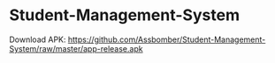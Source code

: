 # Student-Management-System

Download APK: https://github.com/Assbomber/Student-Management-System/raw/master/app-release.apk

